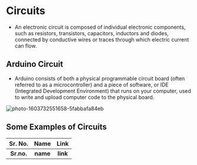 # Circuits
* An electronic circuit is composed of individual electronic components, such as resistors, transistors, capacitors, inductors and diodes, connected by conductive wires or traces through which electric current can flow.


## Arduino Circuit

* Arduino consists of both a physical programmable circuit board (often referred to as a microcontroller) and a piece of software, or IDE (Integrated Development Environment) that runs on your computer, used to write and upload computer code to the physical board.

![photo-1603732551658-5fabbafa84eb](https://user-images.githubusercontent.com/58645688/137644218-4b14f202-640e-497f-a06a-4c6d81a72b75.jpg)

## Some Examples of Circuits

Sr. No.                    |   Name                    |       Link
:-------------------------:|:-------------------------:|:-------------------------:
**Sr.no.**                 | **name**                  |                  **link**

